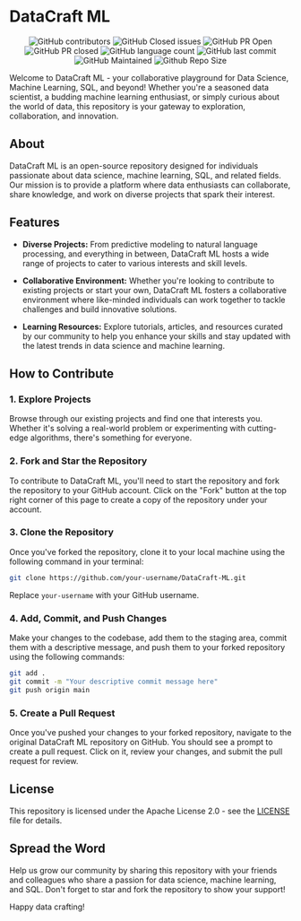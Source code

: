 # DataCraft ML
<div align='center'>
  <img src="https://img.shields.io/github/contributors/TheNaiveSamosa/DataCraft-ML?style=for-the-badge&color=blue" alt="GitHub contributors">
  <img src="https://img.shields.io/github/issues-closed-raw/TheNaiveSamosa/DataCraft-ML?style=for-the-badge&color=brightgreen" alt="GitHub Closed issues">
  <img src="https://img.shields.io/github/issues-pr/TheNaiveSamosa/DataCraft-ML?style=for-the-badge&color=aqua" alt="GitHub PR Open">
  <img src="https://img.shields.io/github/issues-pr-closed-raw/TheNaiveSamosa/DataCraft-ML?style=for-the-badge&color=blue" alt="GitHub PR closed">
  <img src="https://img.shields.io/github/languages/count/TheNaiveSamosa/DataCraft-ML?style=for-the-badge&color=brightgreen" alt="GitHub language count">
  <img src="https://img.shields.io/github/last-commit/TheNaiveSamosa/DataCraft-ML?style=for-the-badge&color=blue" alt="GitHub last commit">
  <img src="https://img.shields.io/badge/Maintained%3F-yes-brightgreen.svg?style=for-the-badge" alt="GitHub Maintained">
  <img src="https://img.shields.io/github/repo-size/TheNaiveSamosa/DataCraft-ML?style=for-the-badge&color=aqua" alt="Github Repo Size">
</div>

Welcome to DataCraft ML - your collaborative playground for Data Science, Machine Learning, SQL, and beyond! Whether you're a seasoned data scientist, a budding machine learning enthusiast, or simply curious about the world of data, this repository is your gateway to exploration, collaboration, and innovation.

## About

DataCraft ML is an open-source repository designed for individuals passionate about data science, machine learning, SQL, and related fields. Our mission is to provide a platform where data enthusiasts can collaborate, share knowledge, and work on diverse projects that spark their interest.

## Features

- **Diverse Projects:** From predictive modeling to natural language processing, and everything in between, DataCraft ML hosts a wide range of projects to cater to various interests and skill levels.
  
- **Collaborative Environment:** Whether you're looking to contribute to existing projects or start your own, DataCraft ML fosters a collaborative environment where like-minded individuals can work together to tackle challenges and build innovative solutions.

- **Learning Resources:** Explore tutorials, articles, and resources curated by our community to help you enhance your skills and stay updated with the latest trends in data science and machine learning.

## How to Contribute

### 1. Explore Projects

Browse through our existing projects and find one that interests you. Whether it's solving a real-world problem or experimenting with cutting-edge algorithms, there's something for everyone.

### 2. Fork and Star the Repository

To contribute to DataCraft ML, you'll need to start the repository and fork the repository to your GitHub account. Click on the "Fork" button at the top right corner of this page to create a copy of the repository under your account.

### 3. Clone the Repository

Once you've forked the repository, clone it to your local machine using the following command in your terminal:

```bash
git clone https://github.com/your-username/DataCraft-ML.git
```

Replace `your-username` with your GitHub username.

### 4. Add, Commit, and Push Changes

Make your changes to the codebase, add them to the staging area, commit them with a descriptive message, and push them to your forked repository using the following commands:

```bash
git add .
git commit -m "Your descriptive commit message here"
git push origin main
```

### 5. Create a Pull Request

Once you've pushed your changes to your forked repository, navigate to the original DataCraft ML repository on GitHub. You should see a prompt to create a pull request. Click on it, review your changes, and submit the pull request for review.

## License

This repository is licensed under the Apache License 2.0 - see the [LICENSE](LICENSE) file for details.

## Spread the Word

Help us grow our community by sharing this repository with your friends and colleagues who share a passion for data science, machine learning, and SQL. Don't forget to star and fork the repository to show your support!

Happy data crafting!
